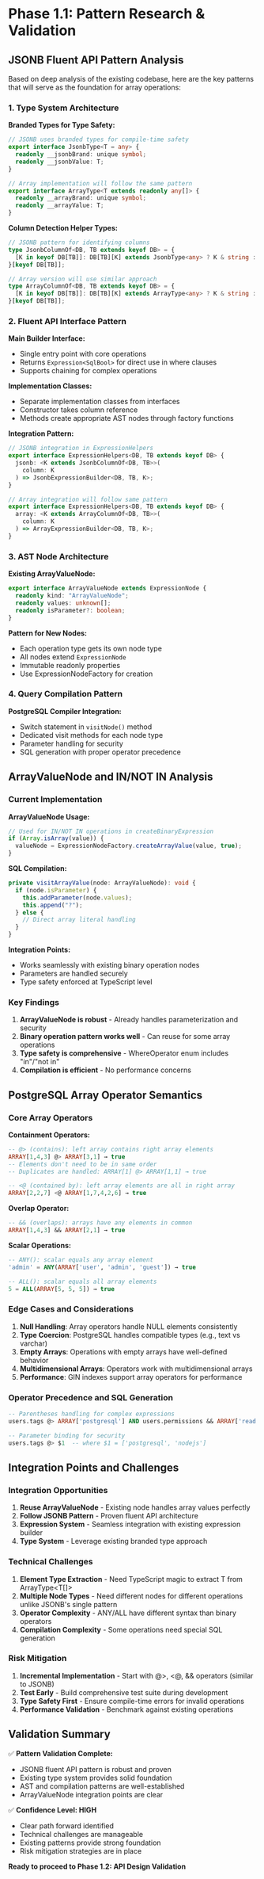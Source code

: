 # Phase 1.1: Pattern Research & Validation

## JSONB Fluent API Pattern Analysis

Based on deep analysis of the existing codebase, here are the key patterns that will serve as the foundation for array operations:

### 1. Type System Architecture

**Branded Types for Type Safety:**

```typescript
// JSONB uses branded types for compile-time safety
export interface JsonbType<T = any> {
  readonly __jsonbBrand: unique symbol;
  readonly __jsonbValue: T;
}

// Array implementation will follow the same pattern
export interface ArrayType<T extends readonly any[]> {
  readonly __arrayBrand: unique symbol;
  readonly __arrayValue: T;
}
```

**Column Detection Helper Types:**

```typescript
// JSONB pattern for identifying columns
type JsonbColumnOf<DB, TB extends keyof DB> = {
  [K in keyof DB[TB]]: DB[TB][K] extends JsonbType<any> ? K & string : never;
}[keyof DB[TB]];

// Array version will use similar approach
type ArrayColumnOf<DB, TB extends keyof DB> = {
  [K in keyof DB[TB]]: DB[TB][K] extends ArrayType<any> ? K & string : never;
}[keyof DB[TB]];
```

### 2. Fluent API Interface Pattern

**Main Builder Interface:**

- Single entry point with core operations
- Returns `Expression<SqlBool>` for direct use in where clauses
- Supports chaining for complex operations

**Implementation Classes:**

- Separate implementation classes from interfaces
- Constructor takes column reference
- Methods create appropriate AST nodes through factory functions

**Integration Pattern:**

```typescript
// JSONB integration in ExpressionHelpers
export interface ExpressionHelpers<DB, TB extends keyof DB> {
  jsonb: <K extends JsonbColumnOf<DB, TB>>(
    column: K
  ) => JsonbExpressionBuilder<DB, TB, K>;
}

// Array integration will follow same pattern
export interface ExpressionHelpers<DB, TB extends keyof DB> {
  array: <K extends ArrayColumnOf<DB, TB>>(
    column: K
  ) => ArrayExpressionBuilder<DB, TB, K>;
}
```

### 3. AST Node Architecture

**Existing ArrayValueNode:**

```typescript
export interface ArrayValueNode extends ExpressionNode {
  readonly kind: "ArrayValueNode";
  readonly values: unknown[];
  readonly isParameter?: boolean;
}
```

**Pattern for New Nodes:**

- Each operation type gets its own node type
- All nodes extend `ExpressionNode`
- Immutable readonly properties
- Use ExpressionNodeFactory for creation

### 4. Query Compilation Pattern

**PostgreSQL Compiler Integration:**

- Switch statement in `visitNode()` method
- Dedicated visit methods for each node type
- Parameter handling for security
- SQL generation with proper operator precedence

## ArrayValueNode and IN/NOT IN Analysis

### Current Implementation

**ArrayValueNode Usage:**

```typescript
// Used for IN/NOT IN operations in createBinaryExpression
if (Array.isArray(value)) {
  valueNode = ExpressionNodeFactory.createArrayValue(value, true);
}
```

**SQL Compilation:**

```typescript
private visitArrayValue(node: ArrayValueNode): void {
  if (node.isParameter) {
    this.addParameter(node.values);
    this.append("?");
  } else {
    // Direct array literal handling
  }
}
```

**Integration Points:**

- Works seamlessly with existing binary operation nodes
- Parameters are handled securely
- Type safety enforced at TypeScript level

### Key Findings

1. **ArrayValueNode is robust** - Already handles parameterization and security
2. **Binary operation pattern works well** - Can reuse for some array operations
3. **Type safety is comprehensive** - WhereOperator enum includes "in"/"not in"
4. **Compilation is efficient** - No performance concerns

## PostgreSQL Array Operator Semantics

### Core Array Operators

**Containment Operators:**

```sql
-- @> (contains): left array contains right array elements
ARRAY[1,4,3] @> ARRAY[3,1] → true
-- Elements don't need to be in same order
-- Duplicates are handled: ARRAY[1] @> ARRAY[1,1] → true

-- <@ (contained by): left array elements are all in right array
ARRAY[2,2,7] <@ ARRAY[1,7,4,2,6] → true
```

**Overlap Operator:**

```sql
-- && (overlaps): arrays have any elements in common
ARRAY[1,4,3] && ARRAY[2,1] → true
```

**Scalar Operations:**

```sql
-- ANY(): scalar equals any array element
'admin' = ANY(ARRAY['user', 'admin', 'guest']) → true

-- ALL(): scalar equals all array elements
5 = ALL(ARRAY[5, 5, 5]) → true
```

### Edge Cases and Considerations

1. **Null Handling**: Array operators handle NULL elements consistently
2. **Type Coercion**: PostgreSQL handles compatible types (e.g., text vs varchar)
3. **Empty Arrays**: Operations with empty arrays have well-defined behavior
4. **Multidimensional Arrays**: Operators work with multidimensional arrays
5. **Performance**: GIN indexes support array operators for performance

### Operator Precedence and SQL Generation

```sql
-- Parentheses handling for complex expressions
users.tags @> ARRAY['postgresql'] AND users.permissions && ARRAY['read']

-- Parameter binding for security
users.tags @> $1  -- where $1 = ['postgresql', 'nodejs']
```

## Integration Points and Challenges

### Integration Opportunities

1. **Reuse ArrayValueNode** - Existing node handles array values perfectly
2. **Follow JSONB Pattern** - Proven fluent API architecture
3. **Expression System** - Seamless integration with existing expression builder
4. **Type System** - Leverage existing branded type approach

### Technical Challenges

1. **Element Type Extraction** - Need TypeScript magic to extract T from ArrayType<T[]>
2. **Multiple Node Types** - Need different nodes for different operations unlike JSONB's single pattern
3. **Operator Complexity** - ANY/ALL have different syntax than binary operators
4. **Compilation Complexity** - Some operations need special SQL generation

### Risk Mitigation

1. **Incremental Implementation** - Start with @>, <@, && operators (similar to JSONB)
2. **Test Early** - Build comprehensive test suite during development
3. **Type Safety First** - Ensure compile-time errors for invalid operations
4. **Performance Validation** - Benchmark against existing operations

## Validation Summary

✅ **Pattern Validation Complete:**

- JSONB fluent API pattern is robust and proven
- Existing type system provides solid foundation
- AST and compilation patterns are well-established
- ArrayValueNode integration points are clear

✅ **Confidence Level: HIGH**

- Clear path forward identified
- Technical challenges are manageable
- Existing patterns provide strong foundation
- Risk mitigation strategies are in place

**Ready to proceed to Phase 1.2: API Design Validation**
